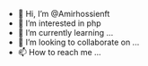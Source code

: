 - 👋 Hi, I’m @Amirhossienft
- 👀 I’m interested in php
- 🌱 I’m currently learning ...
- 💞️ I’m looking to collaborate on ...
- 📫 How to reach me ...

<!---
Amirhossienft/Amirhossienft is a ✨ special ✨ repository because its `README.md` (this file) appears on your GitHub profile.
You can click the Preview link to take a look at your changes.
--->
